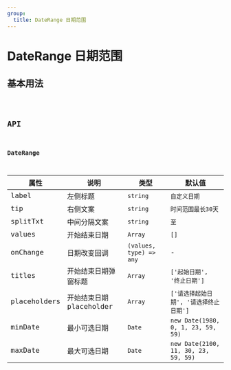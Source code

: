 ```yaml
---
group:
  title: DateRange 日期范围
---
```


# DateRange 日期范围

## 基本用法

<code src="./demo/base" />

## API

### DateRange

| 属性         | 说明                     | 类型                    | 默认值                                 |
| ------------ | ------------------------ | ----------------------- | -------------------------------------- |
| label        | 左侧标题                 | `string`                | `自定义日期`                           |
| tip          | 右侧文案                 | `string`                | `时间范围最长30天`                     |
| splitTxt     | 中间分隔文案             | `string`                | `至`                                   |
| values       | 开始结束日期             | `Array`                 | `[]`                                   |
| onChange     | 日期改变回调             | `(values, type) => any` | -                                      |
| titles       | 开始结束日期弹窗标题     | `Array`                 | `['起始日期', '终止日期']`             |
| placeholders | 开始结束日期 placeholder | `Array`                 | `['请选择起始日期', '请选择终止日期']` |
| minDate      | 最小可选日期             | `Date`                  | `new Date(1980, 0, 1, 23, 59, 59)`     |
| maxDate      | 最大可选日期             | `Date`                  | `new Date(2100, 11, 30, 23, 59, 59)`   |
